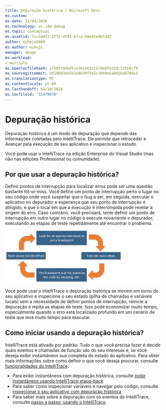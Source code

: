 ```yaml
---
title: Depuração histórica | Microsoft Docs
ms.custom: ''
ms.date: 11/04/2016
ms.technology: vs-ide-debug
ms.topic: conceptual
ms.assetid: 7cc5ddf2-2f7c-4f83-b7ca-58e92e9bfdd2
author: mikejo5000
ms.author: mikejo
manager: douge
ms.workload:
- multiple
ms.openlocfilehash: a75dfc04bd5ce3b1e61cc2c8e8fe293c13560cf9
ms.sourcegitcommit: 3d10b93eb5b326639f3e5c19b9e6a8d1ba078de1
ms.translationtype: MT
ms.contentlocale: pt-BR
ms.lasthandoff: 04/18/2018
ms.locfileid: "31479670"
---
```

# <a name="historical-debugging"></a>Depuração histórica
Depuração histórica é um modo de depuração que depende das informações coletadas pelo IntelliTrace. Ele permite que retroceder e Avançar pela execução de seu aplicativo e inspecionar o estado.  
  
 Você pode usar o IntelliTrace na edição Enterprise do Visual Studio (mas não nas edições Professional ou comunidade).  
  
## <a name="why-use-historical-debugging"></a>Por que usar a depuração histórica?  
 Definir pontos de interrupção para localizar erros pode ser uma questão bastante hit-or-miss. Você define um ponto de interrupção perto o lugar no seu código onde você suspeitar que o bug a ser, em seguida, executar o aplicativo no depurador e esperança que seu ponto de interrupção é atingido, e que o local em que a execução é interrompida pode revelar a origem do erro. Caso contrário, você precisará, tente definir um ponto de interrupção em outro lugar no código e execute novamente o depurador, executando as etapas de teste repetidamente até encontrar o problema.  
  
 ![definindo um ponto de interrupção](../debugger/media/breakpointprocesa.png "BreakpointProcesa")  
  
 Você pode usar o IntelliTrace e depuração histórica se movem em torno de seu aplicativo e inspecione o seu estado (pilha de chamadas e variáveis locais) sem a necessidade de definir pontos de interrupção, reinicie a depuração e repita as etapas de teste. Isso pode economizar muito tempo, especialmente quando o erro está localizado profundo em um cenário de teste que leva muito tempo para executar.  
  
## <a name="how-do-i-start-using-historical-debugging"></a>Como iniciar usando a depuração histórica?  
 IntelliTrace está ativado por padrão. Tudo o que você precisa fazer é decidir quais eventos e chamadas de função são do seu interesse e, se você deseja exibir instantâneos sua completa do estado do aplicativo. Para obter mais informações sobre como definir o que você deseja procurar, consulte [funcionalidades do IntelliTrace](../debugger/intellitrace-features.md).  

 - Para exibir instantâneos com depuração histórica, consulte [exibir instantâneos usando IntelliTrace etapa-back](../debugger/how-to-use-intellitrace-step-back.md)
 - Para saber como inspecionar variáveis e navegar pelo código, consulte [inspecionar o seu aplicativo com depuração histórica](../debugger/historical-debugging-inspect-app.md)
 - Para saber mais sobre a depuração com os eventos do IntelliTrace, consulte [passo a passo: usando o IntelliTrace](../debugger/walkthrough-using-intellitrace.md).